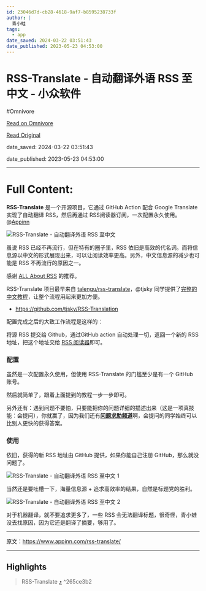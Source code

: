 ```yaml
---
id: 23046d7d-cb28-4618-9af7-b8595238733f
author: |
  青小蛙
tags:
  - app
date_saved: 2024-03-22 03:51:43
date_published: 2023-05-23 04:53:00
---
```


# RSS-Translate - 自动翻译外语 RSS 至中文 - 小众软件
#Omnivore

[Read on Omnivore](https://omnivore.app/me/rss-translate-rss-18e6524eeff)

[Read Original](https://www.appinn.com/rss-translate/)

date_saved: 2024-03-22 03:51:43

date_published: 2023-05-23 04:53:00

--- 

# Full Content: 

**RSS-Translate** 是一个开源项目，它通过 GitHub Action 配合 Google Translate 实现了自动翻译 RSS，然后再通过 RSS阅读器订阅，一次配置永久使用。@[Appinn](https://www.appinn.com/rss-translate/)

![RSS-Translate - 自动翻译外语 RSS 至中文](https://proxy-prod.omnivore-image-cache.app/1608x700,sIsk543eGpcLRyx0B5txTneS76Q89IKIq6p0yJzBncUs/https://static1.appinn.com/images/202305/rss-translate.jpg!o "RSS-Translate - 自动翻译外语 RSS 至中文 1")

虽说 RSS 已经不再流行，但在特有的圈子里，RSS 依旧是高效的代名词。而将信息源以中文的形式展现出来，可以让阅读效率更高。另外，中文信息源的减少也可能是 RSS 不再流行的原因之一。

感谢 [ALL About RSS](https://t.me/aboutrss/1324) 的推荐。

RSS-Translate 项目最早来自 [talengu/rss-translate](https://github.com/talengu/rss-translate)，@tjsky 同学提供了[完整的中文教程](https://www.tjsky.net/tutorial/644)，让整个流程用起来更加方便。

* <https://github.com/tjsky/RSS-Translation>

配置完成之后的大致工作流程是这样的：

将源 RSS 提交给 Github，通过GitHub action 自动处理一切，返回一个新的 RSS 地址，把这个地址交给 [RSS 阅读器](https://www.appinn.com/tag/rss/)即可。

### 配置

虽然是一次配置永久使用，但使用 RSS-Translate 的门槛至少是有一个 GitHub 账号。

然后就简单了，跟着上面提到的教程一步一步即可。

另外还有：遇到问题不要怕，只要能把你的问题详细的描述出来（这是一项真技能：会提问），你就赢了，因为我们还有[**问题求助频道**](https://meta.appinn.net/c/wen-ti-qiu-zhu/7)啊，会提问的同学始终可以比别人更快的获得答案。

### 使用

依旧，获得的新 RSS 地址由 GitHub 提供，如果你能自己注册 GitHub，那么就没问题了。

![RSS-Translate - 自动翻译外语 RSS 至中文 1](https://proxy-prod.omnivore-image-cache.app/401x196,sZXnr1zgaQjNd2hqyZ_fzlpI-JpA6fYPd5aQoML9sF3M/https://static1.appinn.com/images/202305/appinn-2023-05-23-16-46-112x.jpg!o "RSS-Translate - 自动翻译外语 RSS 至中文 2")

当然还是要吐槽一下，海量信息源 + 追求高效率的结果，自然是标题党的胜利。

![RSS-Translate - 自动翻译外语 RSS 至中文 2](https://proxy-prod.omnivore-image-cache.app/400x416,s6pA3MBiBJH7FYjrpgD8FuKrx00Z6xc36h6dHY_OAWyc/https://static1.appinn.com/images/202305/appinn-2023-05-23-16-48-402x.jpg!o "RSS-Translate - 自动翻译外语 RSS 至中文 3")

对于机器翻译，就不要追求更多了，一些 RSS 会无法翻译标题，很奇怪，青小蛙没去找原因，因为它还是翻译了摘要，够用了。

---

原文：https://www.appinn.com/rss-translate/

---

## Highlights

> RSS-Translate [⤴️](https://omnivore.app/me/rss-translate-rss-18e6524eeff#265ce3b2-2499-4cde-bbc6-533665c5d7fd)  ^265ce3b2

